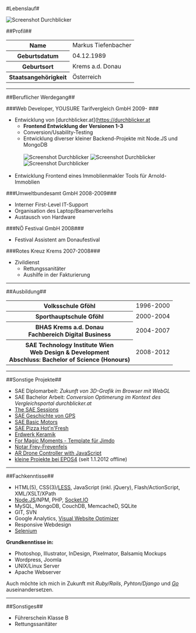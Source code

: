 #Lebenslauf#

![Screenshot Durchblicker](https://raw.github.com/tiefenb/ll/master/images/thumbs/myself.jpg)

##Profil##

<table>
	<tr><th>Name</th><td>Markus Tiefenbacher</td></tr>
	<tr><th>Geburtsdatum</th><td>04.12.1989</td></tr>
	<tr><th>Geburtsort</th><td>Krems a.d. Donau</td></tr>
	<tr><th>Staatsangehörigkeit</th><td>Österreich</td></tr>
</table>

---

##Beruflicher Werdegang##

###Web Developer, YOUSURE Tarifvergleich GmbH 2009- ###
* Entwicklung von [durchblicker.at](https://durchblicker.at
	* **Frontend Entwicklung der Versionen 1-3**
	* Conversion/Usability-Testing
	* Entwicklung diverser kleiner Backend-Projekte mit Node.JS und MongoDB
	<br/><br/>
	![Screenshot Durchblicker](https://raw.github.com/tiefenb/ll/master/images/thumbs/db1.jpg) ![Screenshot Durchblicker](https://raw.github.com/tiefenb/ll/master/images/thumbs/db2.jpg) ![Screenshot Durchblicker](https://raw.github.com/tiefenb/ll/master/images/thumbs/db3.jpg)
	<br/><br/>
* Entwicklung Frontend eines Immoblienmakler Tools für Arnold-Immoblien

###Umweltbundesamt GmbH 2008-2009###
*  Interner First-Level IT-Support
*  Organisation des Laptop/Beamerverleihs
*  Austausch von Hardware

###NÖ Festival GmbH 2008###
*  Festival Assistent am Donaufestival

###Rotes Kreuz Krems 2007-2008###
* Zivildienst
	* Rettungssanitäter
	* Aushilfe in der Fakturierung

---

##Ausbildung##

<table>
	<tr><th>Volksschule Gföhl</th><td>1996-2000</td></tr>
	<tr><th>Sporthauptschule Gföhl</th><td>2000-2004</td></tr>
	<tr><th>BHAS Krems a.d. Donau<br/>Fachbereich Digital Business</th><td>2004-2007</td></tr>
	<tr><th>SAE Technology Institute Wien<br/>Web Design & Development<br/>Abschluss: Bachelor of Science (Honours)</th><td>2008-2012</td></tr>
</table>

---

##Sonstige Projekte##
* SAE Diplomarbeit: *Zukunft von 3D-Grafik im Browser mit WebGL*
* SAE Bachelor Arbeit: *Conversion Optimerung im Kontext des Vergleichsportal durchblicker.at*
* [The SAE Sessions](http://sessions.sae.at)
* [SAE Geschichte von GPS](http://tiefenb.com/gps)
* [SAE Basic Motors](http://tiefenb.com/basic)
* [SAE Pizza Hot'n'Fresh](http://tiefenb.com/pizza)
* [Erdwerk Keramik](http://www.erdwerk-keramik.at)
* [For Magic Moments - Template für Jimdo](http://www.for-magic-moments.com)
* [Notar Frey-Freyenfels](http://www.notar-frey-freyenfels.at)
* [AR Drone Controller with JavaScript](https://github.com/tiefenb/ardrone-webcontroller)
* [kleine Projekte bei EPOS4](http://rip.epos4.at) (seit 1.1.2012 offline)

---

##Fachkenntisse##
* HTML(5), CSS(3)/[LESS](http://lesscss.org/), JavaScript (inkl. jQuery), Flash/ActionScript, XML/XSLT/XPath
* [Node.JS](http://nodejs.org/)/NPM, PHP, [Socket.IO](http://socket.io/)
* MySQL, MongoDB, CouchDB, MemcacheD, SQLite
* GIT, SVN
* Google Analytics, [Visual Website Optimizer](http://visualwebsiteoptimizer.com/)
* Responsive Webdesign
* [Selenium](http://seleniumhq.org/)

**Grundkenntisse in:**

* Photoshop, Illustrator, InDesign, Pixelmator, Balsamiq Mockups
* Wordpress, Joomla
* UNIX/Linux Server
* Apache Webserver

Auch möchte ich mich in Zukunft mit *Ruby/Rails*, *Pyhton/Django* und *[Go](http://golang.org/)* auseinandersetzen.

---

##Sonstiges##
* Führerschein Klasse B
* Rettungssanitäter
